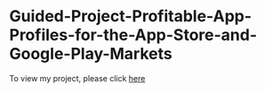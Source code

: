 # Guided-Project-Profitable-App-Profiles-for-the-App-Store-and-Google-Play-Markets
To view my project, please click [here](https://github.com/NikitaJWilliams/Guided-Project-Profitable-App-Profiles-for-the-App-Store-and-Google-Play-Markets/blob/master/Basics.ipynb)
